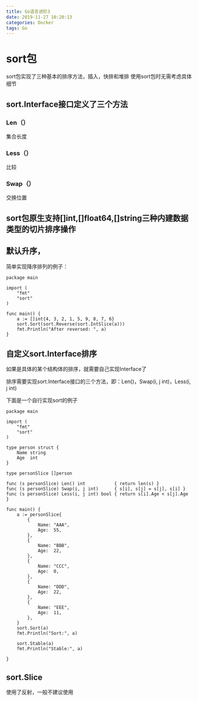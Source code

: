 ```yaml
---
title: Go语言进阶3
date: 2019-11-27 10:20:13
categories: Docker
tags: Go
---
```

# sort包
sort包实现了三种基本的排序方法，插入，快排和堆排
使用sort包时无需考虑具体细节

## sort.Interface接口定义了三个方法
### Len（）
集合长度
### Less（）
比较
### Swap（）
交换位置

## sort包原生支持[]int,[]float64,[]string三种内建数据类型的切片排序操作

## 默认升序，
简单实现降序排列的例子：
```
package main

import (
	"fmt"
	"sort"
)

func main() {
	a := []int{4, 3, 2, 1, 5, 9, 8, 7, 6}
	sort.Sort(sort.Reverse(sort.IntSlice(a)))
	fmt.Println("After reversed: ", a)
}

```

## 自定义sort.Interface排序
如果是具体的某个结构体的排序，就需要自己实现Interface了

排序需要实现sort.Interface接口的三个方法，即：Len()，Swap(i, j int)，Less(i, j int)

下面是一个自行实现sort的例子
```
package main

import (
	"fmt"
	"sort"
)

type person struct {
	Name string
	Age  int
}

type personSlice []person

func (s personSlice) Len() int           { return len(s) }
func (s personSlice) Swap(i, j int)      { s[i], s[j] = s[j], s[i] }
func (s personSlice) Less(i, j int) bool { return s[i].Age < s[j].Age }

func main() {
	a := personSlice{
		{
			Name: "AAA", 
			Age:  55, 
		}, 
		{
			Name: "BBB", 
			Age:  22, 
		}, 
		{
			Name: "CCC", 
			Age:  0, 
		}, 
		{
			Name: "DDD", 
			Age:  22, 
		}, 
		{
			Name: "EEE", 
			Age:  11, 
		}, 
	}
	sort.Sort(a)
	fmt.Println("Sort:", a)

	sort.Stable(a)
	fmt.Println("Stable:", a)

}
```

## sort.Slice
使用了反射，一般不建议使用
